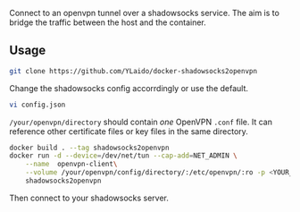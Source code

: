 Connect to an openvpn tunnel over a shadowsocks service. The aim is to bridge the traffic between the host and the container.

## Usage

```bash
git clone https://github.com/YLaido/docker-shadowsocks2openvpn
```
Change the shadowsocks config accorrdingly or use the default.
```bash
vi config.json
```
`/your/openvpn/directory` should contain *one* OpenVPN `.conf` file. It can reference other certificate files or key files in the same directory.

```bash
docker build . --tag shadowsocks2openvpn
docker run -d --device=/dev/net/tun --cap-add=NET_ADMIN \
    --name  openvpn-client\
    --volume /your/openvpn/config/directory/:/etc/openvpn/:ro -p <YOUR_SHADOWSOCKS_PORT>:8081 \
    shadowsocks2openvpn
```
Then connect to your shadowsocks server.

